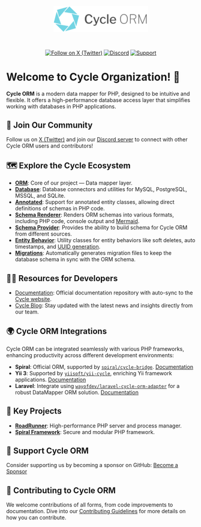 <div align="center">
    <a href="https://cycle-orm.dev" target="_blank">
        <picture>
            <source media="(prefers-color-scheme: dark)" srcset="https://github.com/cycle/.github/blob/main/logo/words-vector-dark.svg?raw=true">
            <img width="50%" align="center" src="https://github.com/cycle/.github/blob/main/logo/words-vector-light.svg?raw=true" alt="CycleORM Logo">
        </picture>
    </a>
</div>

<br>
<br>

<div align="center">

[![Follow on X (Twitter)](https://img.shields.io/badge/-Follow-black?style=flat-square&logo=X)](https://x.com/intent/follow?screen_name=SpiralPHP)
[![Discord](https://img.shields.io/discord/538114875570913290?style=flat-square&logo=discord&labelColor=7289d9&logoColor=white&color=39456d)](https://discord.gg/spiralphp)
[![Support](https://img.shields.io/static/v1?style=flat-square&label=Support&message=%E2%9D%A4&logo=GitHub&color=%23fe4e86)](https://github.com/sponsors/cycle)

</div>

# Welcome to Cycle Organization! 👋

**Cycle ORM** is a modern data mapper for PHP, designed to be intuitive and flexible. It offers a high-performance database access layer that simplifies working with databases in PHP applications.

## 💬 Join Our Community

Follow us on [X (Twitter)](https://x.com/intent/follow?screen_name=SpiralPHP) and join our [Discord server](https://discord.gg/spiralphp) to connect with other Cycle ORM users and contributors!

## 🗺️ Explore the Cycle Ecosystem

- [**ORM**](https://github.com/cycle/orm): Core of our project — Data mapper layer.
- [**Database**](https://github.com/cycle/database): Database connectors and utilities for MySQL, PostgreSQL, MSSQL, and SQLite.
- [**Annotated**](https://github.com/cycle/annotated): Support for annotated entity classes, allowing direct definitions of schemas in PHP code.
- [**Schema Renderer**](https://github.com/cycle/schema-renderer): Renders ORM schemas into various formats, including PHP code, console output and [Mermaid](https://mermaid.js.org/).
- [**Schema Provider**](https://github.com/cycle/schema-provider): Provides the ability to build schema for Cycle ORM from different sources.
- [**Entity Behavior**](https://github.com/cycle/entity-behavior): Utility classes for entity behaviors like soft deletes, auto timestamps, and [UUID generation](https://cycle-orm.dev/docs/entity-behaviors-uuid).
- [**Migrations**](https://github.com/cycle/migrations): Automatically generates migration files to keep the database schema in sync with the ORM schema.

## 👩‍💻 Resources for Developers

- [Documentation](https://cycle-orm.dev/docs): Official documentation repository with auto-sync to the [Cycle website](https://cycle-orm.dev).
- [Cycle Blog](https://spiral.dev/blog): Stay updated with the latest news and insights directly from our team.

## 🌍 Cycle ORM Integrations

Cycle ORM can be integrated seamlessly with various PHP frameworks, enhancing productivity across different development environments:

- **Spiral**: Official ORM, supported by [`spiral/cycle-bridge`](https://github.com/spiral/cycle-bridge). [Documentation](https://spiral.dev/docs/basics-orm/current/en)
- **Yii 3**: Supported by [`yiisoft/yii-cycle`](https://github.com/yiisoft/yii-cycle), enriching Yii framework applications. [Documentation](https://github.com/yiisoft/yii-cycle)
- **Laravel**: Integrate using [`wayofdev/laravel-cycle-orm-adapter`](https://github.com/wayofdev/laravel-cycle-orm-adapter) for a robust DataMapper ORM solution. [Documentation](https://laravel-cycle-orm-adapter.wayof.dev)

## 🚀 Key Projects

- [**RoadRunner**](https://roadrunner.dev/): High-performance PHP server and process manager.
- [**Spiral Framework**](https://spiral.dev/): Secure and modular PHP framework.

## 🤗 Support Cycle ORM

Consider supporting us by becoming a sponsor on GitHub: [Become a Sponsor](https://github.com/sponsors/cycle)

## 📄 Contributing to Cycle ORM

We welcome contributions of all forms, from code improvements to documentation. Dive into our [Contributing Guidelines](https://github.com/cycle/.github/blob/main/CONTRIBUTING.md) for more details on how you can contribute.
